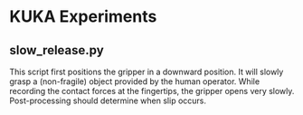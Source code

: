# KUKA Experiments

## slow\_release.py
This script first positions the gripper in a downward position. It will slowly grasp a (non-fragile) object provided by the human operator. While recording the contact forces at the fingertips, the gripper opens very slowly. Post-processing should determine when slip occurs. 

